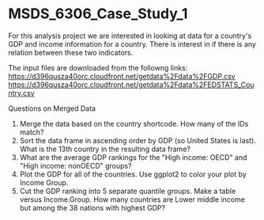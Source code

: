 # MSDS_6306_Case_Study_1

For this analysis project we are interested in looking at data for a country's GDP and income information for a country. There is interest in if there is any relation between these two indicators.


The input files are downloaded from the followng links:
https://d396qusza40orc.cloudfront.net/getdata%2Fdata%2FGDP.csv
https://d396qusza40orc.cloudfront.net/getdata%2Fdata%2FEDSTATS_Country.csv


Questions on Merged Data
1. Merge the data based on the country shortcode. 
   How many of the IDs match?
2. Sort the data frame in ascending order by GDP (so United States is last). 
   What is the 13th country in the resulting data frame?
3. What are the average GDP rankings for the "High income: OECD" and 
   "High income: nonOECD" groups?
4. Plot the GDP for all of the countries. 
   Use ggplot2 to color your plot by Income Group.
5. Cut the GDP ranking into 5 separate quantile groups. 
   Make a table versus Income.Group.
   How many countries are Lower middle income but among the 38 nations with highest GDP?

